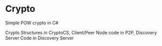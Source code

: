# Crypto
Simple POW crypto in C#

Crypto Structures in CryptoCS, 
Client/Peer Node code in P2P, 
Discovery Server Code in Discovery Server
